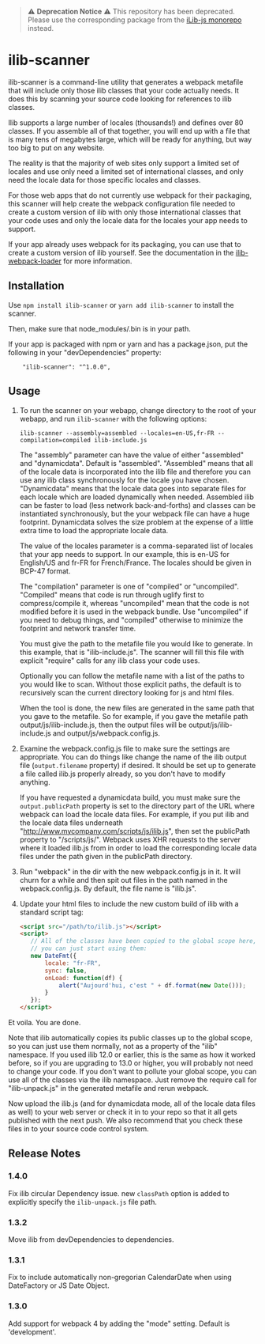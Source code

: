 
> :warning: **Deprecation Notice** :warning:
> This repository has been deprecated. Please use the corresponding package from the [iLib-js monorepo](https://github.com/iLib-js/ilib-mono) instead.

# ilib-scanner

ilib-scanner is a command-line utility that generates a webpack metafile that will include only those
ilib classes that your code actually needs. It does this by scanning your source code looking for
references to ilib classes.

Ilib supports a large number of locales (thousands!) and defines over 80 classes. If you assemble
all of that together, you will end up with a file that is many tens of megabytes large, which will
be ready for anything, but way too big to put on any website.

The reality is that the majority of web sites only support a limited set of locales and
use only need a limited set of international classes, and only need the locale data for those
specific locales and classes.

For those web apps that do not currently use webpack for their packaging, this scanner will help
create the webpack configuration file needed to create a custom version of ilib with only those
international classes that your code uses and only the locale data for the locales your app needs
to support.

If your app already uses webpack for its packaging, you can use that to create a custom version
of ilib yourself. See the documentation in the 
[ilib-webpack-loader](https://www.github.com/ilib-js/ilib-webpack-loader) for more information.

Installation
------------

Use `npm install ilib-scanner` or `yarn add ilib-scanner` to install the scanner.

Then, make sure that node_modules/.bin is in your path.

If your app is packaged with npm or yarn and has a package.json, put the following in your
"devDependencies" property:

```
    "ilib-scanner": "^1.0.0",
````

Usage
-----

1.  To run the scanner on your webapp, change directory to the root of your webapp, and run 
    `ilib-scanner` with the following options:
    
    ```
    ilib-scanner --assembly=assembled --locales=en-US,fr-FR --compilation=compiled ilib-include.js
    ```
    
    The "assembly" parameter can have the value of either "assembled" and "dynamicdata". Default is
    "assembled". "Assembled" means that all of the locale data is incorporated into the ilib file
    and therefore you can use any ilib class synchronously for the locale you have chosen. "Dynamicdata"
    means that the locale data goes into separate files for each locale which are loaded dynamically 
    when needed. Assembled ilib can be faster to load (less network back-and-forths) and classes can
    be instantiated synchronously, but the your webpack file can have a huge footprint. Dynamicdata
    solves the size problem at the expense of a little extra time to load the appropriate locale
    data.
    
    The value of the locales parameter is a comma-separated list of locales that your app needs
    to support. In our example, this is en-US for English/US and fr-FR for French/France. The locales
    should be given in BCP-47 format.
    
    The "compilation" parameter is one of "compiled" or "uncompiled". "Compiled" means that code is
    run through uglify first to compress/compile it, whereas "uncompiled" mean that the code
    is not modified before it is used in the webpack bundle. Use "uncompiled" if you need to debug
    things, and "compiled" otherwise to minimize the footprint and network transfer time.
    
    You must give the path to the metafile file you would like to generate. In this
    example, that is "ilib-include.js". The scanner will fill this file with explicit "require"
    calls for any ilib class your code uses.
    
    Optionally you can follow the metafile name with a list of the paths to you would like to scan.
    Without those explicit paths, the default is to recursively scan the current directory looking for js
    and html files.
    
    When the tool is done, the new files are generated in the same path that you gave to
    the metafile. So for example, if you gave the metafile path output/js/ilib-include.js, then
    the output files will be output/js/ilib-include.js and output/js/webpack.config.js.

1. Examine the webpack.config.js file to make sure the settings are appropriate. You can do things
   like change the name of the ilib output file (`output.filename` property) if desired. It should
   be set up to generate a file called ilib.js properly already, so you don't have to modify
   anything.

   If you have requested a dynamicdata build, you must make sure the `output.publicPath`
   property is set to the directory part of the URL where webpack can load the locale data
   files. For example, if you put ilib and the locale data files underneath
   "http://www.mycompany.com/scripts/js/ilib.js", then set the publicPath property to "/scripts/js/".
   Webpack uses XHR requests to the server where it loaded ilib.js from in order to load the
   corresponding locale data files under the path given in the publicPath directory.

1. Run "webpack" in the dir with the new webpack.config.js in it. It will churn for a while and
   then spit out files in the path
   named in the webpack.config.js. By default, the file name is "ilib.js".

1. Update your html files to include the new custom build of ilib with a standard script tag:

    ```html
    <script src="/path/to/ilib.js"></script>
    <script>
       // All of the classes have been copied to the global scope here, so
       // you can just start using them:
       new DateFmt({
           locale: "fr-FR",
           sync: false,
           onLoad: function(df) {
               alert("Aujourd'hui, c'est " + df.format(new Date()));
           }
       });
    </script>
    ```

Et voila. You are done.

Note that ilib automatically copies its public classes up to the global scope,
so you can just use them normally, not as a property of the "ilib" namespace.
If you used ilib 12.0 or earlier, this is the same as how it worked before, so
if you are upgrading to 13.0 or higher, you will probably
not need to change your code. If you don't want to pollute your global scope,
you can use all of the classes via the ilib namespace. Just remove the
require call for "ilib-unpack.js" in the generated metafile and rerun webpack.

Now upload the ilib.js (and for dynamicdata mode, all of the locale data
files as well) to your web server or check it in to your
repo so that it all gets published with the next push. We also recommend that
you check these files in to your source code control system.

Release Notes
-------------

### 1.4.0
Fix ilib circular Dependency issue. new `classPath` option is added to explicitly specify the `ilib-unpack.js` file path.

### 1.3.2
Move ilib from devDependencies to dependencies.

### 1.3.1
Fix to include automatically non-gregorian CalendarDate when using DateFactory or JS Date Object.

### 1.3.0

Add support for webpack 4 by adding the "mode" setting. Default is 'development'.
